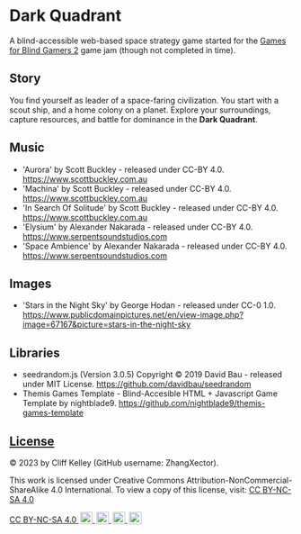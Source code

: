 # Dark Quadrant
A blind-accessible web-based space strategy game started for the [Games for Blind Gamers 2](https://itch.io/jam/games-for-blind-gamers-2) game jam (though not completed in time).

Story
-----
You find yourself as leader of a space-faring civilization. You start with a scout ship, and a home
colony on a planet. Explore your surroundings, capture resources, and battle for dominance in the
**Dark Quadrant**.

Music
-----
- 'Aurora' by Scott Buckley - released under CC-BY 4.0. https://www.scottbuckley.com.au
- 'Machina' by Scott Buckley - released under CC-BY 4.0. https://www.scottbuckley.com.au
- 'In Search Of Solitude' by Scott Buckley - released under CC-BY 4.0. https://www.scottbuckley.com.au
- 'Elysium' by Alexander Nakarada - released under CC-BY 4.0. https://www.serpentsoundstudios.com
- 'Space Ambience' by Alexander Nakarada - released under CC-BY 4.0. https://www.serpentsoundstudios.com

Images
------
- 'Stars in the Night Sky' by George Hodan - released under CC-0 1.0. https://www.publicdomainpictures.net/en/view-image.php?image=67167&picture=stars-in-the-night-sky

Libraries
---------
- seedrandom.js (Version 3.0.5) Copyright &copy; 2019 David Bau - released under MIT License. https://github.com/davidbau/seedrandom
- Themis Games Template - Blind-Accesible HTML + Javascript Game Template by nightblade9. https://github.com/nightblade9/themis-games-template

[License](LICENSE.txt)
-------
&copy; 2023 by Cliff Kelley (GitHub username: ZhangXector).

This work is licensed under Creative Commons Attribution-NonCommercial-ShareAlike 4.0 International. To view a copy of this license, visit: [CC BY-NC-SA 4.0](http://creativecommons.org/licenses/by-nc-sa/4.0)

<p xmlns:cc="https://creativecommons.org/ns#" >
    <a 
        href="https://creativecommons.org/licenses/by-nc-sa/4.0/?ref=chooser-v1"
        target="_blank"
        rel="license noopener noreferrer"
        style="display:inline-block;">
        CC BY-NC-SA 4.0
        <img 
            style="height:22px!important;margin-left:3px;vertical-align:text-bottom;"
            src="https://mirrors.creativecommons.org/presskit/icons/cc.svg?ref=chooser-v1"
            alt="Creative Commons icon">
        <img
            style="height:22px!important;margin-left:3px;vertical-align:text-bottom;"
            src="https://mirrors.creativecommons.org/presskit/icons/by.svg?ref=chooser-v1"
            alt="Attribution icon">
        <img
            style="height:22px!important;margin-left:3px;vertical-align:text-bottom;"
            src="https://mirrors.creativecommons.org/presskit/icons/nc.svg?ref=chooser-v1"
            alt="Non-commercial use icon">
        <img
            style="height:22px!important;margin-left:3px;vertical-align:text-bottom;"
            src="https://mirrors.creativecommons.org/presskit/icons/sa.svg?ref=chooser-v1"
            alt="Share-alike icon">
    </a>
</p> 

